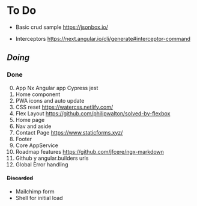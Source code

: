 # To Do

- Basic crud sample https://jsonbox.io/

- Interceptors https://next.angular.io/cli/generate#interceptor-command


## _Doing_


### Done

0. App Nx Angular app Cypress jest
1. Home component
2. PWA icons and auto update
3. CSS reset https://watercss.netlify.com/
4. Flex Layout https://github.com/philipwalton/solved-by-flexbox
5. Home page
6. Nav and aside
7. Contact Page https://www.staticforms.xyz/
8. Footer
9. Core AppService
10. Roadmap features https://github.com/jfcere/ngx-markdown
11. Github y angular.builders urls
12. Global Error handling

#### ~~Discarded~~

- Mailchimp form
- Shell for initial load
